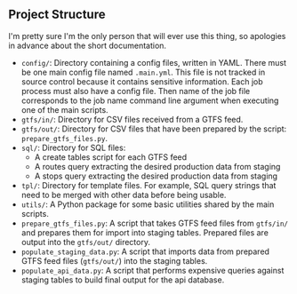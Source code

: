 ## Project Structure

I'm pretty sure I'm the only person that will ever use this thing, so apologies in advance about the short documentation.

* `config/`: Directory containing a config files, written in YAML. There must be one main config file named `.main.yml`. This file is not tracked in source control because it contains sensitive information. Each job process must also have a config file. Then name of the job file corresponds to the job name command line argument when executing one of the main scripts.
* `gtfs/in/`: Directory for CSV files received from a GTFS feed.
* `gtfs/out/`: Directory for CSV files that have been prepared by the script: `prepare_gtfs_files.py`.
* `sql/`: Directory for SQL files:
    * A create tables script for each GTFS feed
    * A routes query extracting the desired production data from staging
    * A stops query extracting the desired production data from staging
* `tpl/`: Directory for template files. For example, SQL query strings that need to be merged with other data before being usable.
* `utils/`: A Python package for some basic utilities shared by the main scripts.
* `prepare_gtfs_files.py`: A script that takes GTFS feed files from `gtfs/in/` and prepares them for import into staging tables. Prepared files are output into the `gtfs/out/` directory.
* `populate_staging_data.py`: A script that imports data from prepared GTFS feed files (`gtfs/out/`) into the staging tables.
* `populate_api_data.py`: A script that performs expensive queries against staging tables to build final output for the api database.
